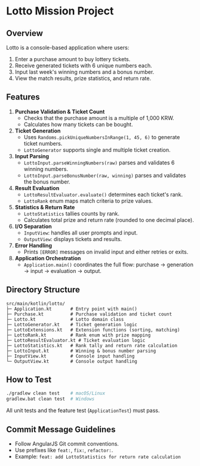 # Lotto Mission Project

## Overview
Lotto is a console-based application where users:
1. Enter a purchase amount to buy lottery tickets.
2. Receive generated tickets with 6 unique numbers each.
3. Input last week's winning numbers and a bonus number.
4. View the match results, prize statistics, and return rate.

## Features
1. **Purchase Validation & Ticket Count**  
   - Checks that the purchase amount is a multiple of 1,000 KRW.  
   - Calculates how many tickets can be bought.
2. **Ticket Generation**  
   - Uses `Randoms.pickUniqueNumbersInRange(1, 45, 6)` to generate ticket numbers.  
   - `LottoGenerator` supports single and multiple ticket creation.
3. **Input Parsing**  
   - `LottoInput.parseWinningNumbers(raw)` parses and validates 6 winning numbers.  
   - `LottoInput.parseBonusNumber(raw, winning)` parses and validates the bonus number.
4. **Result Evaluation**  
   - `LottoResultEvaluator.evaluate()` determines each ticket's rank.  
   - `LottoRank` enum maps match criteria to prize values.
5. **Statistics & Return Rate**  
   - `LottoStatistics` tallies counts by rank.  
   - Calculates total prize and return rate (rounded to one decimal place).
6. **I/O Separation**  
   - `InputView`: handles all user prompts and input.  
   - `OutputView`: displays tickets and results.
7. **Error Handling**  
   - Prints `[ERROR]` messages on invalid input and either retries or exits.
8. **Application Orchestration**  
   - `Application.main()` coordinates the full flow: purchase → generation → input → evaluation → output.

## Directory Structure
```
src/main/kotlin/lotto/
├─ Application.kt       # Entry point with main()
├─ Purchase.kt          # Purchase validation and ticket count
├─ Lotto.kt             # Lotto domain class
├─ LottoGenerator.kt    # Ticket generation logic
├─ LottoExtensions.kt   # Extension functions (sorting, matching)
├─ LottoRank.kt         # Rank enum with prize mapping
├─ LottoResultEvaluator.kt # Ticket evaluation logic
├─ LottoStatistics.kt   # Rank tally and return rate calculation
├─ LottoInput.kt        # Winning & bonus number parsing
├─ InputView.kt         # Console input handling
└─ OutputView.kt        # Console output handling
```


## How to Test
```bash
./gradlew clean test    # macOS/Linux
gradlew.bat clean test  # Windows
```
All unit tests and the feature test (`ApplicationTest`) must pass.

## Commit Message Guidelines
- Follow AngularJS Git commit conventions.  
- Use prefixes like `feat:`, `fix:`, `refactor:`.  
- Example: `feat: add LottoStatistics for return rate calculation`


